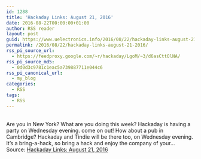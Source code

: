 ```yaml
---
id: 1288
title: 'Hackaday Links: August 21, 2016'
date: 2016-08-22T00:00:00+01:00
author: RSS reader
layout: post
guid: https://www.uelectronics.info/2016/08/22/hackaday-links-august-21-2016/
permalink: /2016/08/22/hackaday-links-august-21-2016/
rss_pi_source_url:
  - https://feedproxy.google.com/~r/hackaday/LgoM/~3/d6asCttOlNA/
rss_pi_source_md5:
  - 0d0d3c9781c1eac5a739887711e044c6
rss_pi_canonical_url:
  - my_blog
categories:
  - RSS
tags:
  - RSS
---
```

&#013;  
Are you in New York? What are you doing this week? Hackaday is having a party on Wednesday evening. come on out! How about a pub in Cambridge? Hackaday and Tindie will be there too, on Wednesday evening. It’s a bring-a-hack, so bring a hack and enjoy the company of your…&#013;  
Source: <a href="https://feedproxy.google.com/~r/hackaday/LgoM/~3/d6asCttOlNA/" target="_blank">Hackaday Links: August 21, 2016</a>